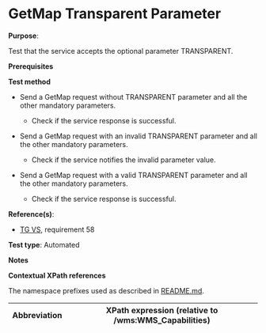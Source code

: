 # GetMap Transparent Parameter

**Purpose**:

Test that the service accepts the optional parameter TRANSPARENT.

**Prerequisites**

**Test method**

* Send a GetMap request without TRANSPARENT parameter and all the other mandatory parameters.

    * Check if the service response is successful.

* Send a GetMap request with an invalid TRANSPARENT parameter and all the other mandatory parameters.

    * Check if the service notifies the invalid parameter value.

* Send a GetMap request with a valid TRANSPARENT parameter and all the other mandatory parameters.

    * Check if the service response is successful.

**Reference(s)**:

* [TG VS](./README.md#ref_TG_VS), requirement 58

**Test type**: Automated

**Notes**

**Contextual XPath references**

The namespace prefixes used as described in [README.md](./README.md#namespaces).

Abbreviation                                               |  XPath expression (relative to /wms:WMS_Capabilities)
---------------------------------------------------------- | -------------------------------------------------------------------------

